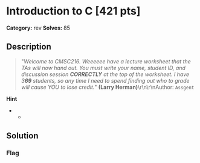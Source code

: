 # Introduction to C [421 pts]

**Category:** rev
**Solves:** 85

## Description
>"*Welcome to CMSC216. Weeeeee have a lecture worksheet that the TAs will now hand out. You must write your name, student ID, and discussion session **CORRECTLY** at the top of the worksheet. I have 3**69** students, so any time I need to spend finding out who to grade will cause YOU to lose credit.*" **(Larry Herman)**\r\n\r\nAuthor: `Assgent`

**Hint**
* -

## Solution

### Flag

